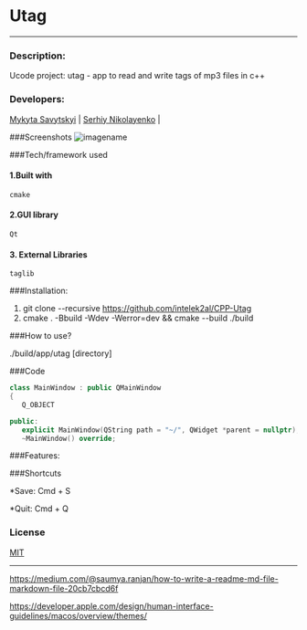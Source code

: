 # Utag
___

 ### Description:
 Ucode project: utag - app to read and write tags of mp3 files in c++ 
 ### Developers:
 [Mykyta Savytskyi](https://github.com/intelek2al) | 
 [Serhiy Nikolayenko](https://github.com/N-911) | 
 

###Screenshots 
![imagename](TargetUrl)

###Tech/framework used

#### 1.Built with

    cmake

#### 2.GUI library

    Qt

#### 3. External Libraries

    taglib

 ###Installation:
 1. git clone --recursive https://github.com/intelek2al/CPP-Utag
 2. cmake . -Bbuild -Wdev -Werror=dev && cmake --build ./build
 
 ###How to use?
 
 ./build/app/utag [directory]
 
 ###Code
 
 ```c++
class MainWindow : public QMainWindow
{
    Q_OBJECT

public:
    explicit MainWindow(QString path = "~/", QWidget *parent = nullptr);
    ~MainWindow() override;

 ```
 ###Features:

###Shortcuts

*Save: Cmd + S

*Quit: Cmd + Q

### License
[MIT](https://choosealicense.com/licenses/mit/)

---

https://medium.com/@saumya.ranjan/how-to-write-a-readme-md-file-markdown-file-20cb7cbcd6f

https://developer.apple.com/design/human-interface-guidelines/macos/overview/themes/
